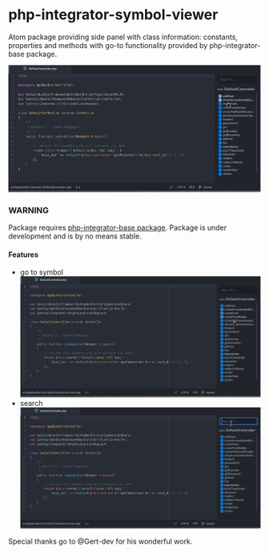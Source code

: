 # php-integrator-symbol-viewer
Atom package providing side panel with class information: constants, properties and methods with go-to functionality provided by php-integrator-base package.

![Screenshot](/main.gif)

### WARNING
Package requires [php-integrator-base package](https://github.com/Gert-dev/php-integrator-base).
Package is under development and is by no means stable.

#### Features

* go to symbol ![Screenshot](/go_to_symbol.gif)
* search ![Screenshot](/search.gif)

Special thanks go to @Gert-dev for his wonderful work.
